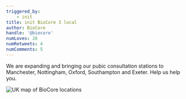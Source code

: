 ```yaml
---
triggered_by:
    - init
title: init BioCore 3 local
author: BioCore
handle: '@biocore'
numLoves: 26
numRetweets: 4
numComments: 5
---
```


We are expanding and bringing our pubic consultation stations to Manchester, Nottingham, Oxford, Southampton and Exeter. Help us help you.

![UK map of BioCore locations](./images/social/biocore-map.png)
